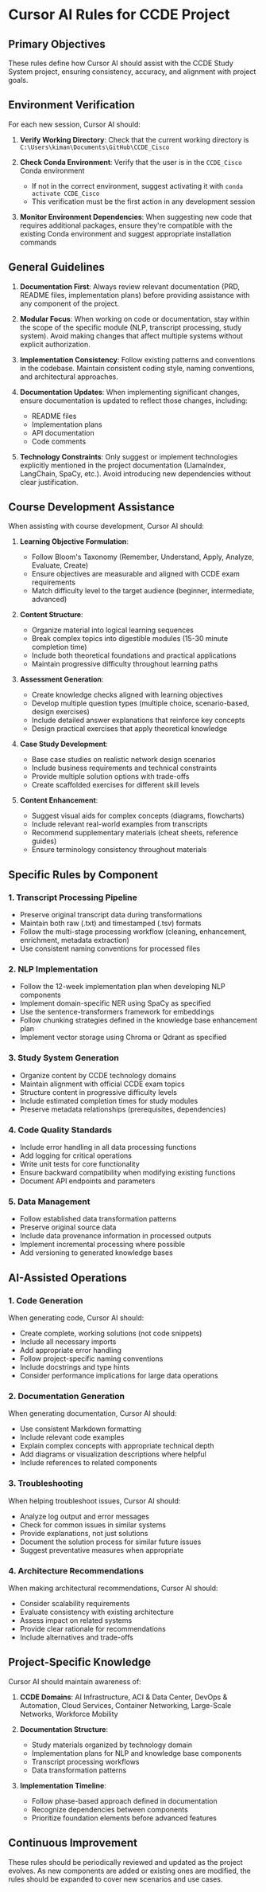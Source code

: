 # Cursor AI Rules for CCDE Project

## Primary Objectives

These rules define how Cursor AI should assist with the CCDE Study System project, ensuring consistency, accuracy, and alignment with project goals.

## Environment Verification

For each new session, Cursor AI should:

1. **Verify Working Directory**: Check that the current working directory is `C:\Users\kiman\Documents\GitHub\CCDE_Cisco`

2. **Check Conda Environment**: Verify that the user is in the `CCDE_Cisco` Conda environment
   - If not in the correct environment, suggest activating it with `conda activate CCDE_Cisco`
   - This verification must be the first action in any development session

3. **Monitor Environment Dependencies**: When suggesting new code that requires additional packages, ensure they're compatible with the existing Conda environment and suggest appropriate installation commands

## General Guidelines

1. **Documentation First**: Always review relevant documentation (PRD, README files, implementation plans) before providing assistance with any component of the project.

2. **Modular Focus**: When working on code or documentation, stay within the scope of the specific module (NLP, transcript processing, study system). Avoid making changes that affect multiple systems without explicit authorization.

3. **Implementation Consistency**: Follow existing patterns and conventions in the codebase. Maintain consistent coding style, naming conventions, and architectural approaches.

4. **Documentation Updates**: When implementing significant changes, ensure documentation is updated to reflect those changes, including:
   - README files
   - Implementation plans
   - API documentation
   - Code comments

5. **Technology Constraints**: Only suggest or implement technologies explicitly mentioned in the project documentation (LlamaIndex, LangChain, SpaCy, etc.). Avoid introducing new dependencies without clear justification.

## Course Development Assistance

When assisting with course development, Cursor AI should:

1. **Learning Objective Formulation**:
   - Follow Bloom's Taxonomy (Remember, Understand, Apply, Analyze, Evaluate, Create)
   - Ensure objectives are measurable and aligned with CCDE exam requirements
   - Match difficulty level to the target audience (beginner, intermediate, advanced)

2. **Content Structure**:
   - Organize material into logical learning sequences
   - Break complex topics into digestible modules (15-30 minute completion time)
   - Include both theoretical foundations and practical applications
   - Maintain progressive difficulty throughout learning paths

3. **Assessment Generation**:
   - Create knowledge checks aligned with learning objectives
   - Develop multiple question types (multiple choice, scenario-based, design exercises)
   - Include detailed answer explanations that reinforce key concepts
   - Design practical exercises that apply theoretical knowledge

4. **Case Study Development**:
   - Base case studies on realistic network design scenarios
   - Include business requirements and technical constraints
   - Provide multiple solution options with trade-offs
   - Create scaffolded exercises for different skill levels

5. **Content Enhancement**:
   - Suggest visual aids for complex concepts (diagrams, flowcharts)
   - Include relevant real-world examples from transcripts
   - Recommend supplementary materials (cheat sheets, reference guides)
   - Ensure terminology consistency throughout materials

## Specific Rules by Component

### 1. Transcript Processing Pipeline

- Preserve original transcript data during transformations
- Maintain both raw (.txt) and timestamped (.tsv) formats
- Follow the multi-stage processing workflow (cleaning, enhancement, enrichment, metadata extraction)
- Use consistent naming conventions for processed files

### 2. NLP Implementation

- Follow the 12-week implementation plan when developing NLP components
- Implement domain-specific NER using SpaCy as specified
- Use the sentence-transformers framework for embeddings
- Follow chunking strategies defined in the knowledge base enhancement plan
- Implement vector storage using Chroma or Qdrant as specified

### 3. Study System Generation

- Organize content by CCDE technology domains
- Maintain alignment with official CCDE exam topics
- Structure content in progressive difficulty levels
- Include estimated completion times for study modules
- Preserve metadata relationships (prerequisites, dependencies)

### 4. Code Quality Standards

- Include error handling in all data processing functions
- Add logging for critical operations
- Write unit tests for core functionality
- Ensure backward compatibility when modifying existing functions
- Document API endpoints and parameters

### 5. Data Management

- Follow established data transformation patterns
- Preserve original source data
- Include data provenance information in processed outputs
- Implement incremental processing where possible
- Add versioning to generated knowledge bases

## AI-Assisted Operations

### 1. Code Generation

When generating code, Cursor AI should:
- Create complete, working solutions (not code snippets)
- Include all necessary imports
- Add appropriate error handling
- Follow project-specific naming conventions
- Include docstrings and type hints
- Consider performance implications for large data operations

### 2. Documentation Generation

When generating documentation, Cursor AI should:
- Use consistent Markdown formatting
- Include relevant code examples
- Explain complex concepts with appropriate technical depth
- Add diagrams or visualization descriptions where helpful
- Include references to related components

### 3. Troubleshooting

When helping troubleshoot issues, Cursor AI should:
- Analyze log output and error messages
- Check for common issues in similar systems
- Provide explanations, not just solutions
- Document the solution process for similar future issues
- Suggest preventative measures when appropriate

### 4. Architecture Recommendations

When making architectural recommendations, Cursor AI should:
- Consider scalability requirements
- Evaluate consistency with existing architecture
- Assess impact on related systems
- Provide clear rationale for recommendations
- Include alternatives and trade-offs

## Project-Specific Knowledge

Cursor AI should maintain awareness of:

1. **CCDE Domains**: AI Infrastructure, ACI & Data Center, DevOps & Automation, Cloud Services, Container Networking, Large-Scale Networks, Workforce Mobility

2. **Documentation Structure**:
   - Study materials organized by technology domain
   - Implementation plans for NLP and knowledge base components
   - Transcript processing workflows
   - Data transformation patterns

3. **Implementation Timeline**:
   - Follow phase-based approach defined in documentation
   - Recognize dependencies between components
   - Prioritize foundation elements before advanced features

## Continuous Improvement

These rules should be periodically reviewed and updated as the project evolves. As new components are added or existing ones are modified, the rules should be expanded to cover new scenarios and use cases.
